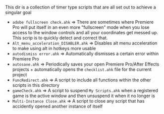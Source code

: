This dir is a collection of timer type scripts that are all set out to achieve a singular goal

- `adobe fullscreen check.ahk` => There are sometimes where Premiere Pro will put itself in an even more "fullscreen" mode when you lose access to the window controls and all your coordinates get messed up. This scrip is to quickly detect and correct that.
- `Alt_menu_acceleration_DISABLER.ahk` => Disables alt menu acceleration to make using alt in hotkeys more usable
- `autodismiss error.ahk` => Automatically dismisses a certain error within Premiere Pro
- `autosave.ahk` => Periodically saves your open Premiere Pro/After Effects projects + automatically opens the `checklist.ahk` file for the current project
- `FuncRedirect.ahk` => A script to include all functions within the other scripts in this directory
- `gameCheck.ahk` => A script to suspend `My Scripts.ahk` when a registered game is the active window and then unsuspend it when it no longer is
- `Multi-Instance Close.ahk` => A script to close any script that has accidently opened another instance of itself